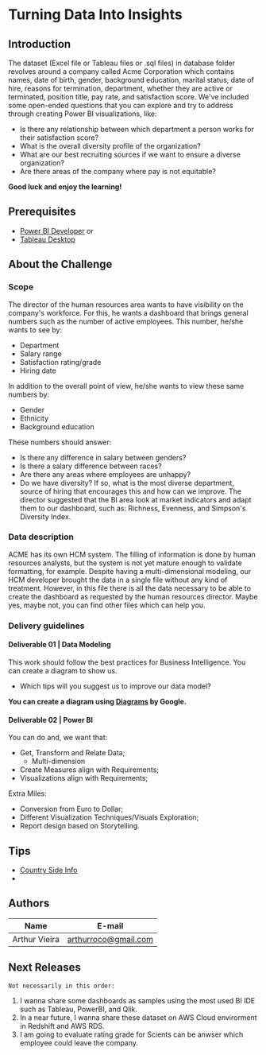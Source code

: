# Turning Data Into Insights

## Introduction 
The dataset (Excel file or Tableau files or .sql files) in database folder revolves around a company called Acme Corporation which contains names, date of birth, gender, background education, marital status, date of hire, reasons for termination, department, whether they are active or terminated, position title, pay rate, and satisfaction score.
We've included some open-ended questions that you can explore and try to address through creating Power BI visualizations, like:
- Is there any relationship between which department a person works for their satisfaction score?
- What is the overall diversity profile of the organization?
- What are our best recruiting sources if we want to ensure a diverse organization?
- Are there areas of the company where pay is not equitable?

**Good luck and enjoy the learning!**

## Prerequisites
- [Power BI Developer](https://www.microsoft.com/store/productId/9NTXR16HNW1T) or
- [Tableau Desktop](https://www.tableau.com/products/desktop)

## About the Challenge
### Scope
The director of the human resources area wants to have visibility on the company's workforce. For this, he wants a dashboard that brings general numbers such as the number of active employees. This number, he/she wants to see by:
- Department
- Salary range
- Satisfaction rating/grade
- Hiring date

In addition to the overall point of view, he/she wants to view these same numbers by:
- Gender
- Ethnicity 
- Background education

These numbers should answer:
- Is there any difference in salary between genders?
- Is there a salary difference between races?
- Are there any areas where employees are unhappy?
- Do we have diversity? If so, what is the most diverse department, source of hiring that encourages this and how can we improve. The director suggested that the BI area look at market indicators and adapt them to our dashboard, such as: Richness, Evenness, and Simpson's Diversity Index.

### Data description
ACME has its own HCM system. The filling of information is done by human resources analysts, but the system is not yet mature enough to validate formatting, for example.
Despite having a multi-dimensional modeling, our HCM developer brought the data in a single file without any kind of treatment. However, in this file there is all the data necessary to be able to create the dashboard as requested by the human resources director. Maybe yes, maybe not, you can find other files which can help you.

### Delivery guidelines
#### Deliverable 01 | Data Modeling
This work should follow the best practices for Business Intelligence. You can create a diagram to show us. 
- Which tips will you suggest us to improve our data model?

**You can create a diagram using [Diagrams](https://app.diagrams.net/) by Google.**

#### Deliverable 02 | Power BI
You can do and, we want that:
- Get, Transform and Relate Data;
    - Multi-dimension 
- Create Measures align with Requirements;
- Visualizations align with Requirements; 

Extra Miles:
- Conversion from Euro to Dollar;
- Different Visualization Techniques/Visuals Exploration;
- Report design based on Storytelling. 

## Tips
- [Country Side Info](http://www.countrysideinfo.co.uk/simpsons.htm)
- 

## Authors
| Name | E-mail |
|----------|--------|
| Arthur Vieira | arthurroco@gmail.com |

## Next Releases
    Not necessarily in this order:

1. I wanna share some dashboards as samples using the most used BI IDE such as Tableau, PowerBI, and Qlik.
2. In a near future, I wanna share these dataset on AWS Cloud envirorment in Redshift and AWS RDS.
3. I am going to evaluate rating grade for Scients can be anwser which employee could leave the company.

